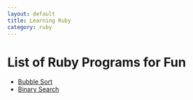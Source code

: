 ```yaml
---
layout: default
title: Learning Ruby
category: ruby
---
```


# List of Ruby Programs for Fun

- [Bubble Sort](ruby_programs/bubble_sort)
- [Binary Search](ruby_programs/binary_search)
